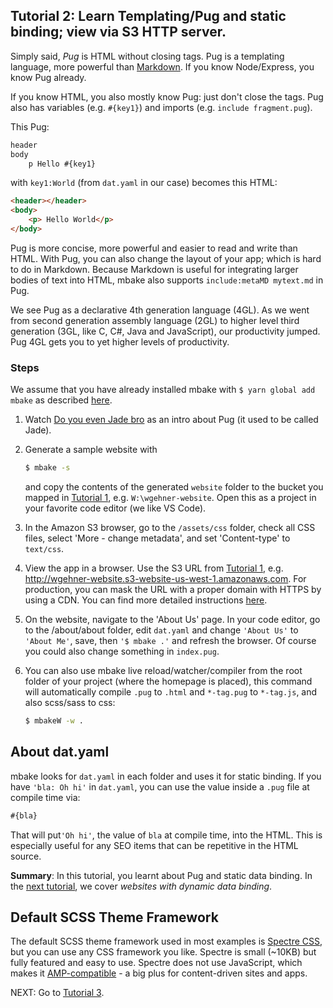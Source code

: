
## Tutorial 2: Learn Templating/Pug and static binding; view via S3 HTTP server.

Simply said, _Pug_ is HTML without closing tags. Pug is a templating language, more powerful than [Markdown](https://en.wikipedia.org/wiki/Markdown). If you know Node/Express, you know Pug already.

If you know HTML, you also mostly know Pug: just don't close the tags. Pug also has variables (e.g. `#{key1}`) and imports (e.g. `include fragment.pug`).

This Pug:
```html
header
body
    p Hello #{key1}
```


with `key1:World` (from `dat.yaml` in our case)
becomes this HTML:
```html
<header></header>
<body>
    <p> Hello World</p>
</body>
```

Pug is more concise, more powerful and easier to read and write than HTML. With Pug, you can also change the layout of your app; which is hard to do in Markdown. Because Markdown is useful for integrating larger bodies of text into HTML, mbake also supports `include:metaMD mytext.md` in Pug.

We see Pug as a declarative 4th generation language (4GL). As we went from second generation assembly language (2GL) to higher level third generation (3GL, like C, C#, Java and JavaScript), our productivity jumped. Pug 4GL gets you to yet higher levels of productivity. 

### Steps

We assume that you have already installed mbake with `$ yarn global add mbake` as described [here](/#how-to-install-mbake).

1. Watch [Do you even Jade bro](http://youtube.com/watch?v=wzAWI9h3q18) as an intro about Pug (it used to be called Jade).

2. Generate a sample website with

    ```sh
    $ mbake -s
    ```
    and copy the contents of the generated `website` folder to the bucket you mapped in [Tutorial 1](/t1/), e.g. `W:\wgehner-website`. Open this as a project in your favorite code editor (we like VS Code).

3. In the Amazon S3 browser, go to the `/assets/css` folder, check all CSS files, select 'More - change metadata', and set 'Content-type' to `text/css`.

4. View the app in a browser. Use the S3 URL from [Tutorial 1](/t1/), e.g. <http://wgehner-website.s3-website-us-west-1.amazonaws.com>. For production, you can mask the URL with a proper domain with HTTPS by using a CDN. You can find more detailed instructions [here](/cdn/).

5. On the website, navigate to the 'About Us' page. In your code editor, go to the /about/about folder, edit `dat.yaml` and change `'About Us'` to `'About Me'`, save, then `'$ mbake .'` and refresh the browser. Of course you could also change something in `index.pug`.

6. You can also use mbake live reload/watcher/compiler from the root folder of your project (where the homepage is placed), this command will automatically compile `.pug` to `.html` and `*-tag.pug` to `*-tag.js`, and also scss/sass to css:

    ```sh
    $ mbakeW -w .
    ```

## About dat.yaml
mbake looks for `dat.yaml` in each folder and uses it for static binding. If you have `'bla: Oh hi'` in `dat.yaml`, you can use the value inside a `.pug` file at compile time via:

```html
#{bla}
```

That will put`'Oh hi'`, the value of `bla` at compile time, into the HTML. This is especially useful for any SEO items that can be repetitive in the HTML source.

__Summary__: In this tutorial, you learnt about Pug and static data binding. In the [next tutorial](/t3/), we cover _websites with dynamic data binding_.

## Default SCSS Theme Framework

The default SCSS theme framework used in most examples is [Spectre CSS](https://picturepan2.github.io/spectre/getting-started.html#introduction), but you can use any CSS framework you like. Spectre is small (~10KB) but fully featured and easy to use. Spectre does not use JavaScript, which makes it [AMP-compatible](https://www.ampproject.org/learn/overview/) - a big plus for content-driven sites and apps.

NEXT: Go to [Tutorial 3](/t3/).
